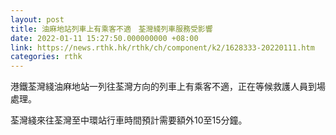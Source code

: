 ```yaml
---
layout: post
title: 油麻地站列車上有乘客不適　荃灣綫列車服務受影響
date: 2022-01-11 15:27:50.000000000 +08:00
link: https://news.rthk.hk/rthk/ch/component/k2/1628333-20220111.htm
categories: rthk
---
```


港鐵荃灣綫油麻地站一列往荃灣方向的列車上有乘客不適，正在等候救護人員到場處理。

荃灣綫來往荃灣至中環站行車時間預計需要額外10至15分鐘。
